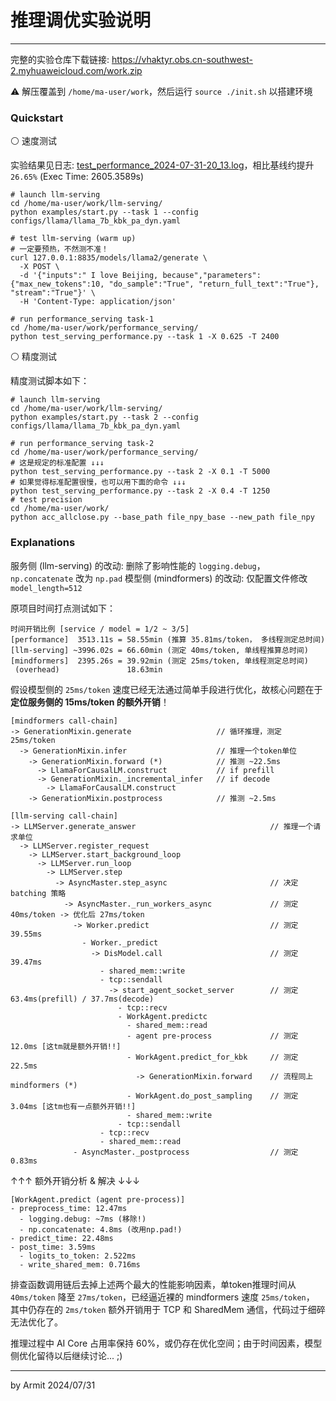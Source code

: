 # 推理调优实验说明

----

完整的实验仓库下载链接: https://vhaktyr.obs.cn-southwest-2.myhuaweicloud.com/work.zip

⚠ 解压覆盖到 `/home/ma-user/work`，然后运行 `source ./init.sh` 以搭建环境


### Quickstart

⚪ 速度测试

实验结果见日志: [test_performance_2024-07-31-20_13.log](./test_performance_2024-07-31-20_13.log)，相比基线约提升 `26.65%` (Exec Time: 2605.3589s)

```shell
# launch llm-serving
cd /home/ma-user/work/llm-serving/
python examples/start.py --task 1 --config configs/llama/llama_7b_kbk_pa_dyn.yaml

# test llm-serving (warm up)
# 一定要预热，不然测不准！
curl 127.0.0.1:8835/models/llama2/generate \
  -X POST \
  -d '{"inputs":" I love Beijing, because","parameters":{"max_new_tokens":10, "do_sample":"True", "return_full_text":"True"}, "stream":"True"}' \
  -H 'Content-Type: application/json'

# run performance_serving task-1
cd /home/ma-user/work/performance_serving/
python test_serving_performance.py --task 1 -X 0.625 -T 2400
```

⚪ 精度测试

精度测试脚本如下：

```shell
# launch llm-serving
cd /home/ma-user/work/llm-serving/
python examples/start.py --task 2 --config configs/llama/llama_7b_kbk_pa_dyn.yaml

# run performance_serving task-2
cd /home/ma-user/work/performance_serving/
# 这是规定的标准配置 ↓↓↓
python test_serving_performance.py --task 2 -X 0.1 -T 5000
# 如果觉得标准配置很慢，也可以用下面的命令 ↓↓↓
python test_serving_performance.py --task 2 -X 0.4 -T 1250
# test precision
cd /home/ma-user/work/
python acc_allclose.py --base_path file_npy_base --new_path file_npy
```


### Explanations

服务侧 (llm-serving) 的改动: 删除了影响性能的 `logging.debug`，`np.concatenate` 改为 `np.pad`
模型侧 (mindformers) 的改动: 仅配置文件修改 `model_length=512`

原项目时间打点测试如下：

```
时间开销比例 [service / model = 1/2 ~ 3/5]
[performance]  3513.11s = 58.55min (推算 35.81ms/token， 多线程测定总时间)
[llm-serving] ~3996.02s = 66.60min (测定 40ms/token, 单线程推算总时间)
[mindformers]  2395.26s = 39.92min (测定 25ms/token, 单线程测定总时间)
 (overhead)               18.63min
```

假设模型侧的 `25ms/token` 速度已经无法通过简单手段进行优化，故核心问题在于**定位服务侧的 15ms/token 的额外开销**！

```
[mindformers call-chain]
-> GenerationMixin.generate                   // 循环推理，测定 25ms/token
  -> GenerationMixin.infer                    // 推理一个token单位
    -> GenerationMixin.forward (*)            // 推测 ~22.5ms
      -> LlamaForCausalLM.construct           // if prefill
      -> GenerationMixin._incremental_infer   // if decode
        -> LlamaForCausalLM.construct
    -> GenerationMixin.postprocess            // 推测 ~2.5ms

[llm-serving call-chain]
-> LLMServer.generate_answer                              // 推理一个请求单位
  -> LLMServer.register_request
    -> LLMServer.start_background_loop
      -> LLMServer.run_loop
        -> LLMServer.step
          -> AsyncMaster.step_async                       // 决定 batching 策略
            -> AsyncMaster._run_workers_async             // 测定 40ms/token -> 优化后 27ms/token
              -> Worker.predict                           // 测定 39.55ms
                - Worker._predict
                  -> DisModel.call                        // 测定 39.47ms
                    - shared_mem::write
                    - tcp::sendall
                      -> start_agent_socket_server        // 测定 63.4ms(prefill) / 37.7ms(decode)
                        - tcp::recv
                        - WorkAgent.predictc
                          - shared_mem::read
                          - agent pre-process             // 测定 12.0ms [这tm就是额外开销!!]
                          - WorkAgent.predict_for_kbk     // 测定 22.5ms
                            -> GenerationMixin.forward    // 流程同上 mindformers (*)
                          - WorkAgent.do_post_sampling    // 测定 3.04ms [这tm也有一点额外开销!!]
                          - shared_mem::write
                        - tcp::sendall
                    - tcp::recv
                    - shared_mem::read
              - AsyncMaster._postprocess                  // 测定 0.83ms
```

↑↑↑ 额外开销分析 & 解决 ↓↓↓

```
[WorkAgent.predict (agent pre-process)]
- preprocess_time: 12.47ms
  - logging.debug: ~7ms (移除!)
  - np.concatenate: 4.8ms (改用np.pad!)
- predict_time: 22.48ms
- post_time: 3.59ms
  - logits_to_token: 2.522ms
  - write_shared_mem: 0.716ms
```

排查函数调用链后去掉上述两个最大的性能影响因素，单token推理时间从 `40ms/token` 降至 `27ms/token`，已经逼近裸的 mindformers 速度 `25ms/token`，
其中仍存在的 `2ms/token` 额外开销用于 TCP 和 SharedMem 通信，代码过于细碎无法优化了。

推理过程中 AI Core 占用率保持 60%，或仍存在优化空间；由于时间因素，模型侧优化留待以后继续讨论... ;)

----
by Armit
2024/07/31
